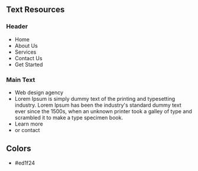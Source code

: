 ## Text Resources

### Header
- Home
- About Us
- Services
- Contact Us
- Get Started

### Main Text
- Web design agency
- Lorem Ipsum is simply dummy text of the printing and typesetting industry. Lorem Ipsum has been the industry's standard dummy text ever since the 1500s, when an unknown printer took a galley of type and scrambled it to make a type specimen book.
- Learn more
- or contact

## Colors
- #ed1f24
